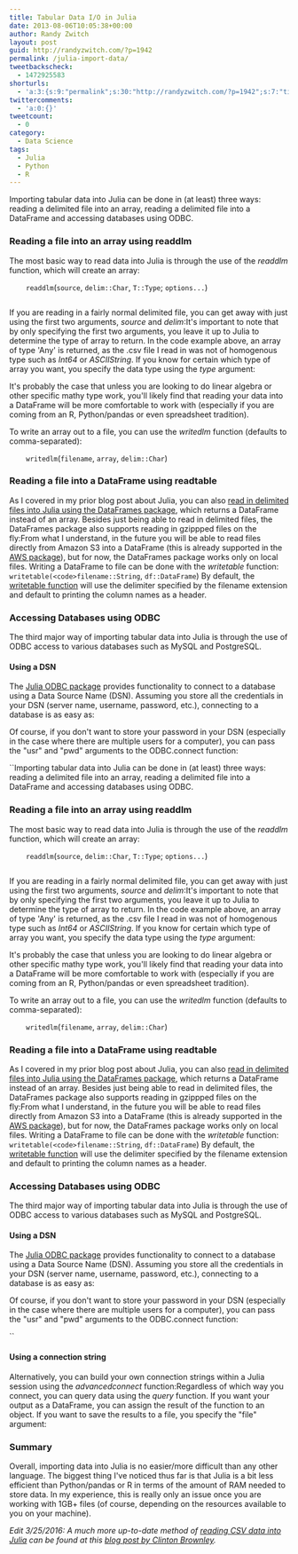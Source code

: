 ```yaml
---
title: Tabular Data I/O in Julia
date: 2013-08-06T10:05:38+00:00
author: Randy Zwitch
layout: post
guid: http://randyzwitch.com/?p=1942
permalink: /julia-import-data/
tweetbackscheck:
  - 1472925583
shorturls:
  - 'a:3:{s:9:"permalink";s:30:"http://randyzwitch.com/?p=1942";s:7:"tinyurl";s:26:"http://tinyurl.com/jwyfbrv";s:4:"isgd";s:19:"http://is.gd/G7Uao0";}'
twittercomments:
  - 'a:0:{}'
tweetcount:
  - 0
category:
  - Data Science
tags:
  - Julia
  - Python
  - R
---
```

Importing tabular data into Julia can be done in (at least) three ways: reading a delimited file into an array, reading a delimited file into a DataFrame and accessing databases using ODBC.



### Reading a file into an array using readdlm

The most basic way to read data into Julia is through the use of the _readdlm_ function, which will create an array:

<p style="padding-left: 30px;">
  <code>readdlm</code>(<code>source</code>, <code>delim::Char</code>, <code>T::Type</code>; <code>options...</code>)
</p>

<pre style="padding-left: 30px;"></pre>

If you are reading in a fairly normal delimited file, you can get away with just using the first two arguments, _source_ and _delim_:It's important to note that by only specifying the first two arguments, you leave it up to Julia to determine the type of array to return. In the code example above, an array of type 'Any' is returned, as the .csv file I read in was not of homogenous type such as _Int64_ or _ASCIIString_. If you know for certain which type of array you want, you specify the data type using the _type_ argument:

It's probably the case that unless you are looking to do linear algebra or other specific mathy type work, you'll likely find that reading your data into a DataFrame will be more comfortable to work with (especially if you are coming from an R, Python/pandas or even spreadsheet tradition).

To write an array out to a file, you can use the _writedlm_ function (defaults to comma-separated):

<p style="padding-left: 30px;">
  <code>writedlm</code>(<code>filename</code>, <code>array</code>, <code>delim::Char</code>)
</p>

### Reading a file into a DataFrame using readtable

As I covered in my prior blog post about Julia, you can also <a title="Julia for Beginners" href="http://randyzwitch.com/julia-language-beginners/" target="_blank">read in delimited files into Julia using the DataFrames package</a>, which returns a DataFrame instead of an array. Besides just being able to read in delimited files, the DataFrames package also supports reading in gzippped files on the fly:From what I understand, in the future you will be able to read files directly from Amazon S3 into a DataFrame (this is already supported in the <a title="Julia Amazon S3" href="https://github.com/amitmurthy/AWS.jl" target="_blank">AWS package</a>), but for now, the DataFrames package works only on local files. Writing a DataFrame to file can be done with the _writetable_ function: `writetable(<code>filename::String`, `df::DataFrame`)</code> By default, the <a title="Julia DataFrames" href="http://juliastats.github.io/DataFrames.jl/io.html" target="_blank">writetable function</a> will use the delimiter specified by the filename extension and default to printing the column names as a header.





### Accessing Databases using ODBC

The third major way of importing tabular data into Julia is through the use of ODBC access to various databases such as MySQL and PostgreSQL.

#### Using a DSN

The <a title="Julia ODBC package" href="https://github.com/karbarcca/ODBC.jl" target="_blank">Julia ODBC package</a> provides functionality to connect to a database using a Data Source Name (DSN). Assuming you store all the credentials in your DSN (server name, username, password, etc.), connecting to a database is as easy as:

Of course, if you don't want to store your password in your DSN (especially in the case where there are multiple users for a computer), you can pass the "usr" and "pwd" arguments to the ODBC.connect function:

``Importing tabular data into Julia can be done in (at least) three ways: reading a delimited file into an array, reading a delimited file into a DataFrame and accessing databases using ODBC.



### Reading a file into an array using readdlm

The most basic way to read data into Julia is through the use of the _readdlm_ function, which will create an array:

<p style="padding-left: 30px;">
  <code>readdlm</code>(<code>source</code>, <code>delim::Char</code>, <code>T::Type</code>; <code>options...</code>)
</p>

<pre style="padding-left: 30px;"></pre>

If you are reading in a fairly normal delimited file, you can get away with just using the first two arguments, _source_ and _delim_:It's important to note that by only specifying the first two arguments, you leave it up to Julia to determine the type of array to return. In the code example above, an array of type 'Any' is returned, as the .csv file I read in was not of homogenous type such as _Int64_ or _ASCIIString_. If you know for certain which type of array you want, you specify the data type using the _type_ argument:

It's probably the case that unless you are looking to do linear algebra or other specific mathy type work, you'll likely find that reading your data into a DataFrame will be more comfortable to work with (especially if you are coming from an R, Python/pandas or even spreadsheet tradition).

To write an array out to a file, you can use the _writedlm_ function (defaults to comma-separated):

<p style="padding-left: 30px;">
  <code>writedlm</code>(<code>filename</code>, <code>array</code>, <code>delim::Char</code>)
</p>

### Reading a file into a DataFrame using readtable

As I covered in my prior blog post about Julia, you can also <a title="Julia for Beginners" href="http://randyzwitch.com/julia-language-beginners/" target="_blank">read in delimited files into Julia using the DataFrames package</a>, which returns a DataFrame instead of an array. Besides just being able to read in delimited files, the DataFrames package also supports reading in gzippped files on the fly:From what I understand, in the future you will be able to read files directly from Amazon S3 into a DataFrame (this is already supported in the <a title="Julia Amazon S3" href="https://github.com/amitmurthy/AWS.jl" target="_blank">AWS package</a>), but for now, the DataFrames package works only on local files. Writing a DataFrame to file can be done with the _writetable_ function: `writetable(<code>filename::String`, `df::DataFrame`)</code> By default, the <a title="Julia DataFrames" href="http://juliastats.github.io/DataFrames.jl/io.html" target="_blank">writetable function</a> will use the delimiter specified by the filename extension and default to printing the column names as a header.





### Accessing Databases using ODBC

The third major way of importing tabular data into Julia is through the use of ODBC access to various databases such as MySQL and PostgreSQL.

#### Using a DSN

The <a title="Julia ODBC package" href="https://github.com/karbarcca/ODBC.jl" target="_blank">Julia ODBC package</a> provides functionality to connect to a database using a Data Source Name (DSN). Assuming you store all the credentials in your DSN (server name, username, password, etc.), connecting to a database is as easy as:

Of course, if you don't want to store your password in your DSN (especially in the case where there are multiple users for a computer), you can pass the "usr" and "pwd" arguments to the ODBC.connect function:

``

#### Using a connection string

Alternatively, you can build your own connection strings within a Julia session using the _advancedconnect_ function:Regardless of which way you connect, you can query data using the _query_ function. If you want your output as a DataFrame, you can assign the result of the function to an object. If you want to save the results to a file, you specify the "file" argument:

### Summary

Overall, importing data into Julia is no easier/more difficult than any other language. The biggest thing I've noticed thus far is that Julia is a bit less efficient than Python/pandas or R in terms of the amount of RAM needed to store data. In my experience, this is really only an issue once you are working with 1GB+ files (of course, depending on the resources available to you on your machine).

_Edit 3/25/2016: A much more up-to-date method of <a href="https://cbrownley.wordpress.com/2015/05/29/reading_writing_csv_with_r_python_julia/" target="_blank">reading CSV data into Julia</a> can be found at this <a href="https://cbrownley.wordpress.com/2015/05/29/reading_writing_csv_with_r_python_julia/" target="_blank">blog post by Clinton Brownley</a>._
